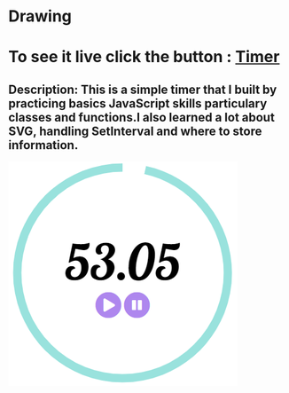 # Drawing
# To see it live click the button :  [Timer](https://tudorbejinari.github.io/drawing/)
## Description: This is a simple timer that I built by practicing basics JavaScript skills particulary classes and functions.I also learned a lot about SVG, handling SetInterval and where to store information.
![myapp](https://github.com/tudorbejinari/drawing/blob/master/timer.png)
